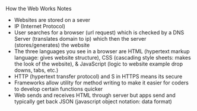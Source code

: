 How the Web Works Notes
- Websites are stored on a sever
- IP (Internet Protocol) 
- User searches for a browser (url request) which is checked by a DNS Server (translates domain to ip) which then the server (stores/generates) the website
- The three languages you see in a browser are HTML (hypertext markup language: gives website structure), CSS (cascading style sheets: makes the look of the website), & JavaScript (logic to website example drop downs, tabs, etc.)
-  HTTP (hypertext transfer protocol) and S in HTTPS means its secure
- Frameworks allow utility for method writing to make it easier for coders to develop certain functions quicker
- Web sends and receives HTML through server but apps send and typically get back JSON (javascript object notation: data format) 
